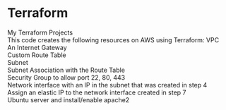 # Terraform
My Terraform Projects\
This code creates the following resources on AWS using Terraform:
VPC\
An Internet Gateway\
Custom Route Table\
Subnet\
Subnet Association with the Route Table\
Security Group to allow port 22, 80, 443\
Network interface with an IP in the subnet that was created in step 4\
Assign an elastic IP to the network interface created in step 7\
Ubuntu server and install/enable apache2
